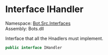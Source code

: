 # <a id="Bot_Src_Interfaces_IHandler"></a> Interface IHandler

Namespace: [Bot.Src.Interfaces](Bot.Src.Interfaces.md)  
Assembly: Bots.dll  

Interface that all the Hnadlers must implement.

```csharp
public interface IHandler
```


